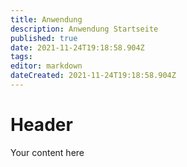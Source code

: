 ```yaml
---
title: Anwendung
description: Anwendung Startseite
published: true
date: 2021-11-24T19:18:58.904Z
tags: 
editor: markdown
dateCreated: 2021-11-24T19:18:58.904Z
---
```


# Header
Your content here